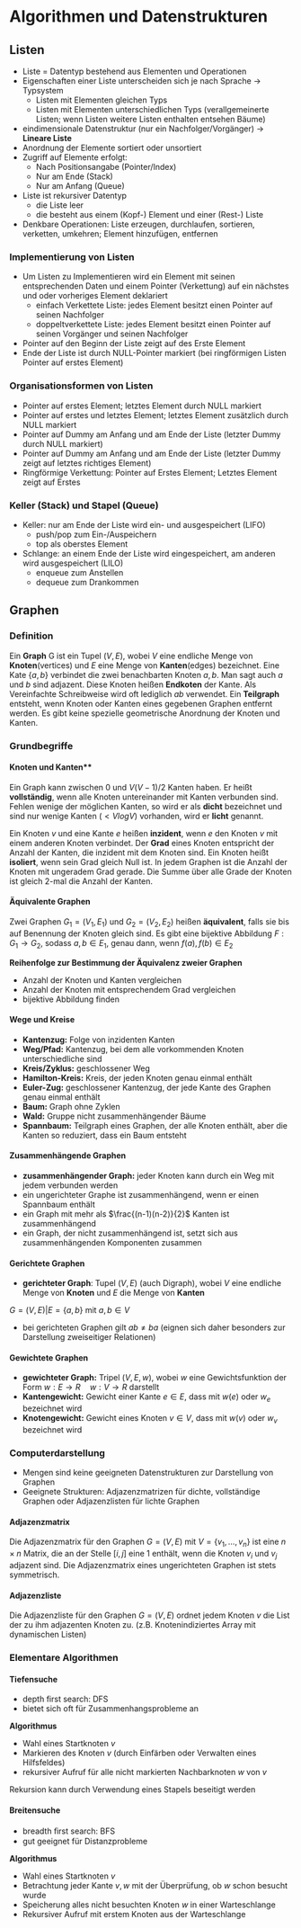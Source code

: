 # Algorithmen und Datenstrukturen

## Listen

- Liste = Datentyp bestehend aus Elementen und Operationen
- Eigenschaften einer Liste unterscheiden sich je nach Sprache -> Typsystem
	- Listen mit Elementen gleichen Typs
	- Listen mit Elementen unterschiedlichen Typs (verallgemeinerte Listen; wenn Listen weitere Listen enthalten entsehen Bäume)
- eindimensionale Datenstruktur (nur ein Nachfolger/Vorgänger) -> __Lineare Liste__
- Anordnung der Elemente sortiert oder unsortiert
- Zugriff auf Elemente erfolgt:
	- Nach Positionsangabe (Pointer/Index)
	- Nur am Ende (Stack)
	- Nur am Anfang (Queue)
- Liste ist rekursiver Datentyp
	- die Liste leer
	- die besteht aus einem (Kopf-) Element und einer (Rest-) Liste
- Denkbare Operationen: Liste erzeugen, durchlaufen, sortieren, verketten, umkehren; Element hinzufügen, entfernen

### Implementierung von Listen

- Um Listen zu Implementieren wird ein Element mit seinen entsprechenden Daten und einem Pointer (Verkettung) auf ein nächstes und oder vorheriges Element deklariert
	- einfach Verkettete Liste: jedes Element besitzt einen Pointer auf seinen Nachfolger
	- doppeltverkettete Liste: jedes Element besitzt einen Pointer auf seinen Vorgänger und seinen Nachfolger
- Pointer auf den Beginn der Liste zeigt auf des Erste Element
- Ende der Liste ist durch NULL-Pointer markiert (bei ringförmigen Listen Pointer auf erstes Element)

### Organisationsformen von Listen
- Pointer auf erstes Element; letztes Element durch NULL markiert
- Pointer auf erstes und letztes Element; letztes Element zusätzlich durch NULL markiert
- Pointer auf Dummy am Anfang und am Ende der Liste (letzter Dummy durch NULL markiert)
- Pointer auf Dummy am Anfang und am Ende der Liste (letzter Dummy zeigt auf letztes richtiges Element)
- Ringförmige Verkettung: Pointer auf Erstes Element; Letztes Element zeigt auf Erstes

### Keller (Stack) und Stapel (Queue)

- Keller: nur am Ende der Liste wird ein- und ausgespeichert (LIFO)
	- push/pop zum Ein-/Auspeichern
	- top als oberstes Element
- Schlange: an einem Ende der Liste wird eingespeichert, am anderen wird ausgespeichert (LILO)
	- enqueue zum Anstellen
	- dequeue zum Drankommen

## Graphen

### Definition

Ein **Graph** G ist ein Tupel $(V,E)$, wobei $V$ eine endliche Menge von **Knoten**(vertices) und $E$ eine Menge von **Kanten**(edges) bezeichnet. Eine Kate $\{a,b\}$ verbindet die zwei benachbarten Knoten $a,b$. Man sagt auch $a$ und $b$ sind adjazent. Diese Knoten heißen **Endkoten** der Kante. Als Vereinfachte Schreibweise wird oft lediglich $ab$ verwendet. Ein **Teilgraph** entsteht, wenn Knoten oder Kanten eines gegebenen Graphen entfernt werden. Es gibt keine spezielle geometrische Anordnung der Knoten und Kanten.

### Grundbegriffe

#### Knoten und Kanten**
Ein Graph kann zwischen $0$ und $V(V-1)/2$ Kanten haben. Er heißt **vollständig**, wenn alle Knoten untereinander mit Kanten verbunden sind. Fehlen wenige der möglichen Kanten, so wird er als **dicht** bezeichnet und sind nur wenige Kanten ($< V log V$) vorhanden, wird er **licht** genannt.

Ein Knoten $v$ und eine Kante $e$ heißen **inzident**, wenn $e$ den Knoten $v$ mit einem anderen Knoten verbindet. Der **Grad** eines Knoten entspricht der Anzahl der Kanten, die inzident mit dem Knoten sind. Ein Knoten heißt **isoliert**, wenn sein Grad gleich Null ist. In jedem Graphen ist die Anzahl der Knoten mit ungeradem Grad gerade. Die Summe über alle Grade der Knoten ist gleich 2-mal die Anzahl der Kanten.

#### Äquivalente Graphen

Zwei Graphen $G_1=(V_1,E_1)$ und $G_2=(V_2,E_2)$ heißen **äquivalent**, falls sie bis auf Benennung der Knoten gleich sind. Es gibt eine bijektive Abbildung $F: G_1 \rightarrow G_2$, sodass $a,b \in E_1$, genau dann, wenn $f(a),f(b) \in E_2$

**Reihenfolge zur Bestimmung der Äquivalenz zweier Graphen**
- Anzahl der Knoten und Kanten vergleichen
- Anzahl der Knoten mit entsprechendem Grad vergleichen
- bijektive Abbildung finden

#### Wege und Kreise

- **Kantenzug:** Folge von inzidenten Kanten
- **Weg/Pfad:** Kantenzug, bei dem alle vorkommenden Knoten unterschiedliche sind
- **Kreis/Zyklus:** geschlossener Weg
- **Hamilton-Kreis:** Kreis, der jeden Knoten genau einmal enthält
- **Euler-Zug:** geschlossener Kantenzug, der jede Kante des Graphen genau einmal enthält
- **Baum:** Graph ohne Zyklen
- **Wald:** Gruppe nicht zusammenhängender Bäume
- **Spannbaum:** Teilgraph eines Graphen, der alle Knoten enthält, aber die Kanten so reduziert, dass ein Baum entsteht

#### Zusammenhängende Graphen

- **zusammenhängender Graph:** jeder Knoten kann durch ein Weg mit jedem verbunden werden
- ein ungerichteter Graphe ist zusammenhängend, wenn er einen Spannbaum enthält
- ein Graph mit mehr als $\frac{(n-1)(n-2)}{2}$ Kanten ist zusammenhängend
- ein Graph, der nicht zusammenhängend ist, setzt sich aus zusammenhängenden Komponenten zusammen

#### Gerichtete Graphen

- **gerichteter Graph**: Tupel $(V,E)$ (auch Digraph), wobei $V$ eine endliche Menge von __Knoten__ und $E$ die Menge von __Kanten__

$G=(V,E)|E=\{a,b\}$ mit $a,b \in V$

- bei gerichteten Graphen gilt $ab \neq ba$ (eignen sich daher besonders zur Darstellung zweiseitiger Relationen)

#### Gewichtete Graphen

- **gewichteter Graph:** Tripel $(V,E,w)$, wobei $w$ eine Gewichtsfunktion  der Form $w:E\rightarrow R \quad w:V\rightarrow R$ darstellt
- **Kantengewicht:** Gewicht einer Kante $e \in E$, dass mit $w(e)$ oder $w_e$ bezeichnet wird
- **Knotengewicht:** Gewicht eines Knoten $v \in V$, dass mit $w(v)$ oder $w_v$ bezeichnet wird

### Computerdarstellung

- Mengen sind keine geeigneten Datenstrukturen zur Darstellung von Graphen
- Geeignete Strukturen: Adjazenzmatrizen für dichte, vollständige Graphen oder Adjazenzlisten für lichte Graphen

#### Adjazenzmatrix

Die Adjazenzmatrix für den Graphen $G=(V,E)$ mit $V=\{v_1,\dots,v_n\}$ ist eine $n \times n$ Matrix, die an der Stelle $[i,j]$ eine $1$ enthält, wenn die Knoten $v_i$ und $v_j$ adjazent sind. Die Adjazenzmatrix eines ungerichteten Graphen ist stets symmetrisch.

#### Adjazenzliste

Die Adjazenzliste für den Graphen $G= (V,E)$ ordnet jedem Knoten $v$ die List der zu ihm adjazenten Knoten zu. (z.B. Knotenindiziertes Array mit dynamischen Listen)

### Elementare Algorithmen

#### Tiefensuche

- depth first search: DFS
- bietet sich oft für Zusammenhangsprobleme an

**Algorithmus**

- Wahl eines Startknoten $v$
- Markieren des Knoten $v$ (durch Einfärben oder Verwalten eines Hilfsfeldes)
- rekursiver Aufruf für alle nicht markierten Nachbarknoten $w$ von $v$

Rekursion kann durch Verwendung eines Stapels beseitigt werden

#### Breitensuche

- breadth ﬁrst search: BFS
- gut geeignet für Distanzprobleme

**Algorithmus**

- Wahl eines Startknoten $v$
- Betrachtung jeder Kante $v,w$ mit der Überprüfung, ob $w$ schon besucht wurde
- Speicherung alles nicht besuchten Knoten $w$ in einer Warteschlange
- Rekursiver Aufruf mit erstem Knoten aus der Warteschlange
